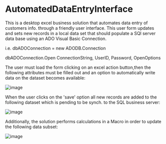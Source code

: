 # AutomatedDataEntryInterface

This is a desktop excel business solution that automates data entry of customers info. through a friendly user interface. This user form updates and sets new records in a local data set that should populate a SQl server data base using an ADO Visual Basic Connection.


i.e.
dbADOConnection = new ADODB.Connection 

dbADOConnection.Open ConnectionString, UserID, Password, OpenOptions






The user must load the form clicking on an excel action button,then the following attributes must be filled out and an option to automatically write data on the dataset becomes available:









![image](https://github.com/DanielHzp/AutomatedDataEntryInterface/assets/124480168/18982b83-b27f-4c4a-b5b0-0d8bb3966294)




When the user clicks on the 'save' option all new records are added to the following dataset which is pending to be synch. to the SQL business server:


![image](https://github.com/DanielHzp/AutomatedDataEntryInterface/assets/124480168/5ecde386-9c4d-4718-b09a-59c7abe2831e)


Additionally, the solution performs calculations in a Macro in order to update the following data subset:








![image](https://github.com/DanielHzp/AutomatedDataEntryInterface/assets/124480168/387a5b40-b10a-4ab5-a7ce-cbb1acc0bbb1)











